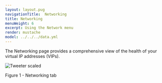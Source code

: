 ```yaml
---
layout: layout.pug
navigationTitle:  Networking
title: Networking
menuWeight: 6
excerpt: Using the Network menu
render: mustache
model: ../../../data.yml
---
```


The Networking page provides a comprehensive view of the health of your virtual IP addresses (VIPs).

![Tweeter scaled](/1.13/img/GUI-Networking-Networks_View-1_12.png)

Figure 1 - Networking tab
